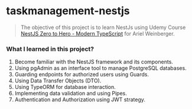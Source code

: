 # taskmanagement-nestjs
>The objective of this project is to learn NestJs using Udemy Course [NestJS Zero to Hero - Modern TypeScript](https://www.udemy.com/course/nestjs-zero-to-hero/) for Ariel Weinberger.
### What I learned in this project?
1. Become familiar with the NestJS framework and its components.
2. Using pgAdmin as an interface tool to manage PostgreSQL databases.
3. Guarding endpoints for authorized users using Guards.
4. Using Data Transfer Objects (DTO).
5. Using TypeORM for database interaction.
6. Implementing data validation and using Pipes.
7. Authentication and Authorization using JWT strategy.
